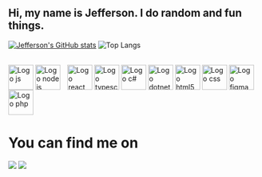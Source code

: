## Hi, my name is Jefferson. I do random and fun things.

[![Jefferson's GitHub stats](https://github-readme-stats.vercel.app/api?username=jefferson13t&show_icons=true&theme=gotham&rank_icon=github&layout=compact)](https://github.com/anuraghazra/github-readme-stats)
![Top Langs](https://github-readme-stats.vercel.app/api/top-langs/?username=jefferson13t&size_weight=0.5&count_weight=0.5&theme=gotham&layout=compact)

<div style="display: inline_block"><br>
  <img alt="Logo js" align="center" style="height:50px" src="https://cdn.jsdelivr.net/gh/devicons/devicon/icons/javascript/javascript-original.svg" />
  <img alt="Logo node js" align="center" style="height:50px; margin-right: 10px" src="https://cdn.jsdelivr.net/gh/devicons/devicon/icons/nodejs/nodejs-original.svg" />
  <img alt="Logo react" align="center" style="height:50px" src="https://cdn.jsdelivr.net/gh/devicons/devicon/icons/react/react-original.svg" />
  <img alt="Logo typescript" align="center" style="height:50px" src="https://cdn.jsdelivr.net/gh/devicons/devicon/icons/typescript/typescript-original.svg" />
  <img alt="Logo c#" align="center" style="height:50px" src="https://cdn.jsdelivr.net/gh/devicons/devicon/icons/csharp/csharp-original.svg" />
  <img alt="Logo dotnet" align="center" style="height:50px" src="https://cdn.jsdelivr.net/gh/devicons/devicon/icons/dotnetcore/dotnetcore-original.svg" />
  <img alt="Logo html5" align="center" style="height:50px" src="https://cdn.jsdelivr.net/gh/devicons/devicon/icons/html5/html5-original.svg" />
  <img alt="Logo css" align="center" style="height:50px" src="https://cdn.jsdelivr.net/gh/devicons/devicon/icons/css3/css3-original.svg" />
  <img alt="Logo figma" align="center" style="height:50px" src="https://cdn.jsdelivr.net/gh/devicons/devicon/icons/figma/figma-original.svg" />
  <img alt="Logo php" align="center" style="height:50px" src="https://cdn.jsdelivr.net/gh/devicons/devicon/icons/php/php-original.svg" />
</div>

# You can find me on
<div>
  <a href="https://www.linkedin.com/in/jefferson-souuza" target="_blank"><img src="https://img.shields.io/badge/-LinkedIn-%230077B5?style=for-the-badge&logo=linkedin&logoColor=white" target="_blank"></a> 
  <a href="https://instagram.com/jeffpsou" target="_blank"><img src="https://img.shields.io/badge/-Instagram-%23E4405F?style=for-the-badge&logo=instagram&logoColor=white" target="_blank"></a>
</div>
<!---
Jefferson13t/Jefferson13t is a ✨ special ✨ repository because its `README.md` (this file) appears on your GitHub profile.
You can click the Preview link to take a look at your changes.
--->
